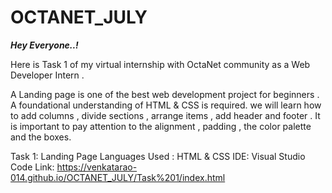 # OCTANET_JULY

***Hey Everyone..!***

Here is Task 1 of my virtual internship with OctaNet community as a Web Developer Intern .

A Landing page is one of the best web development project for beginners . A foundational understanding of HTML & CSS is required. we will learn how to add columns , divide sections , arrange items , add header and footer . It is important to pay attention to the alignment , padding , the color palette and the boxes.

Task 1: Landing Page
Languages Used : HTML & CSS
IDE: Visual Studio Code
Link: https://venkatarao-014.github.io/OCTANET_JULY/Task%201/index.html

